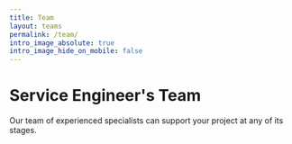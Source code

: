 ```yaml
---
title: Team
layout: teams
permalink: /team/
intro_image_absolute: true
intro_image_hide_on_mobile: false
---
```


# Service Engineer's Team

Our team of experienced specialists can support your project at any of its stages.
